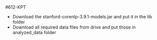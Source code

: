 #612-KPT

- Download the stanford-corenlp-3.9.1-models.jar  and put it in the lib folder
- Download all required data files from drive and put those in analyzed_data folder
